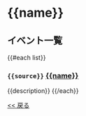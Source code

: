 # {{name}}

## イベント一覧
{{#each list}}
### `{{source}}` [{{name}}]({{link}})
{{description}}
{{/each}}

[<< 戻る](README.md)